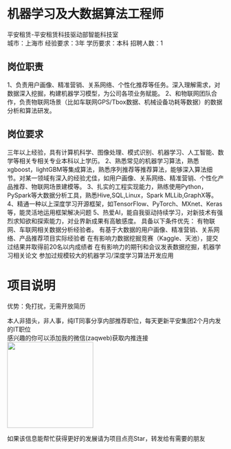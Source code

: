 # 机器学习及大数据算法工程师
平安租赁-平安租赁科技驱动部智能科技室  
城市：上海市 经验要求：3年 学历要求：本科  招聘人数：1

## 岗位职责
1、负责用户画像、精准营销、关系网络、个性化推荐等任务。深入理解需求，对数据深入挖掘，构建机器学习模型，为公司各项业务赋能。
   2、和物联网团队合作，负责物联网场景（比如车联网GPS/Tbox数据、机械设备功耗等数据）的数据分析和算法研发。

## 岗位要求
三年以上经验，具有计算机科学、图像处理、模式识别、机器学习、人工智能、数学等相关专相关专业本科以上学历。
   2、熟悉常见的机器学习算法，熟悉xgboost，lightGBM等集成算法，熟悉序列推荐等推荐算法，能够深入算法细节。对某一领域有深入的经验尤佳，如用户画像、关系网络、精准营销、个性化产品推荐、物联网场景建模等。
   3、扎实的工程实现能力，熟练使用Python，PySpark等大数据分析工具，熟悉Hive,SQL,Linux，Spark MLLib,GraphX等。
   4、精通一种以上深度学习开源框架，如TensorFlow、PyTorch、MXnet、Keras等，能灵活地运用框架解决问题
   5、热爱AI，能自我驱动持续学习，对新技术有强烈求知欲和探索能力，对业界新成果有高敏感度。
   具备以下条件优先：
   有物联网、车联网相关数据分析经验者。
   有基于大数据的用户画像、精准营销、关系网络、产品推荐项目实际经验者
   在有影响力数据挖掘竞赛（Kaggle、天池），提交过结果并取得前20名以内成绩者
   在有影响力的期刊和会议发表数据挖掘，机器学习相关论文
   参加过规模较大的机器学习/深度学习算法开发应用

# 项目说明

优势：免打扰，无需开放简历

本人非猎头，非人事，纯IT同事分享内部推荐职位，每天更新平安集团2个月内发的IT职位  
感兴趣的你可以添加我的微信(zaqweb)获取内推连接  
<img src="https://github.com/zaqweb/PA-IT-JOBS/blob/master/WechatICode.jpeg"  height="200" width="200">

如果该信息能帮忙获得更好的发展请为项目点亮Star，转发给有需要的朋友




